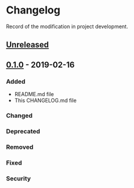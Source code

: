 # Changelog
Record of the modification in project development.

## [Unreleased]
## [0.1.0] - 2019-02-16

### Added
 - README.md file
 - This CHANGELOG.md file

### Changed

### Deprecated
### Removed
### Fixed
### Security

[Unreleased]: https://github.com/suikan4github/murasaki_samples/compare/v0.1.0...develop
[0.1.0]: https://github.com/suikan4github/murasaki_samples/compare/v0.0.0...v0.1.0
